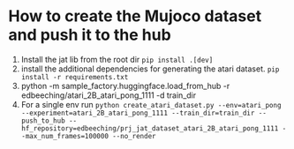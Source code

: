 # How to create the Mujoco dataset and push it to the hub

1. Install the jat lib from the root dir `pip install .[dev]`
2. install the additional dependencies for generating the atari dataset. `pip install -r requirements.txt`
3. python -m sample_factory.huggingface.load_from_hub -r edbeeching/atari_2B_atari_pong_1111 -d train_dir
4. For a single env run `python create_atari_dataset.py --env=atari_pong --experiment=atari_2B_atari_pong_1111 --train_dir=train_dir --push_to_hub --hf_repository=edbeeching/prj_jat_dataset_atari_2B_atari_pong_1111 --max_num_frames=100000 --no_render`
